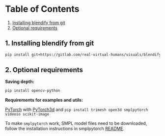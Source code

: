 # Table of Contents
1. [Installing blendify from git](#1-installing-blendify-from-git)
1. [Optional requirements](#2-optional-requirements)

## 1. Installing blendify from git
```bash
pip install git+https://gitlab.com/real-virtual-humans/visuals/blendify.git
```

## 2. Optional requirements
**Saving depth:**
```bash
pip install opencv-python
```

**Requirements for examples and utils:**

[PyTorch](https://pytorch.org/) with [PyTorch3d](https://github.com/facebookresearch/pytorch3d/blob/main/INSTALL.md) and
`pip install trimesh open3d smplpytorch videoio scikit-image`

To make `smplpytorch` work, SMPL model files need to be downloaded, follow the installation instructions in smplpytorch 
[README](https://github.com/gulvarol/smplpytorch/blob/master/README.md).
